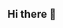 ## Hi there 👋

<!--
For years, I have been and still am mesmerized by the possibilities of what computer systems can do. Due to this intrigue, I aim to work in the IT field!

- I’m currently working on a Bachelor's Degree in Information Technology Infrastruture at UMN
- Pronouns: he/him

- I'm a quick learner that can grasp computer-related tasks quite easily.
- Working in the food service industry for years has granted me excellent people skills and multitasking abilities.
- I love working will all types of computer systems.
-->
